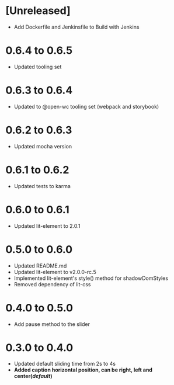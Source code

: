 # [Unreleased]
* Add Dockerfile and Jenkinsfile to Build with Jenkins

# 0.6.4 to 0.6.5
* Updated tooling set

# 0.6.3 to 0.6.4
* Updated to @open-wc tooling set (webpack and storybook)

# 0.6.2 to 0.6.3
* Updated mocha version

# 0.6.1 to 0.6.2
* Updated tests to karma

# 0.6.0 to 0.6.1
* Updated lit-element to 2.0.1

# 0.5.0 to 0.6.0
* Updated README.md
* Updated lit-element to v2.0.0-rc.5
* Implemented lit-element's style() method for shadowDomStyles
* Removed dependency of lit-css

# 0.4.0 to 0.5.0
* Add pause method to the slider

# 0.3.0 to 0.4.0
* Updated default sliding time from 2s to 4s
* **Added caption horizontal position, can be right, left and center(*default*)**

